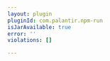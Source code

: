 ```yaml
---
layout: plugin
pluginId: com.palantir.npm-run
isJarAvailable: true
error: ''
violations: []

---
```

